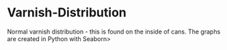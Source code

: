 # Varnish-Distribution
Normal varnish distribution - this is found on the inside of cans.
The graphs are created in Python with Seaborn>
